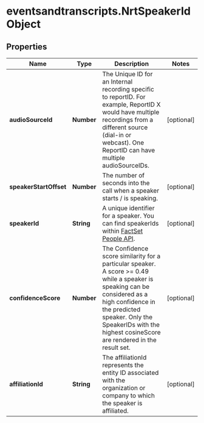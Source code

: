 # eventsandtranscripts.NrtSpeakerIdObject

## Properties

Name | Type | Description | Notes
------------ | ------------- | ------------- | -------------
**audioSourceId** | **Number** | The Unique ID for an Internal recording specific to reportID. For example, ReportID X would have multiple recordings from a different source (dial-in or webcast). One ReportID can have multiple audioSourceIDs. | [optional] 
**speakerStartOffset** | **Number** | The number of seconds into the call when a speaker starts / is speaking. | [optional] 
**speakerId** | **String** | A unique identifier for a speaker. You can find speakerIds within [FactSet People API](https://developer.factset.com/api-catalog/factset-people-api).  | [optional] 
**confidenceScore** | **Number** | The  Confidence score similarity for a particular speaker.  A score &gt;&#x3D; 0.49 while a speaker is speaking can be considered as a high confidence in the predicted speaker.  Only the SpeakerIDs with the highest cosineScore are rendered in the result set. | [optional] 
**affiliationId** | **String** | The affiliationId represents the entity ID associated with the organization or company to which the speaker is affiliated. | [optional] 


